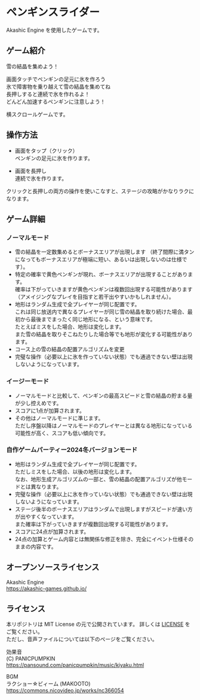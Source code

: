 # ペンギンスライダー
Akashic Engine を使用したゲームです。

## ゲーム紹介
雪の結晶を集めよう！  

画面タッチでペンギンの足元に氷を作ろう  
氷で障害物を乗り越えて雪の結晶を集めてね  
長押しすると連続で氷を作れるよ！  
どんどん加速するペンギンに注意しよう！  

横スクロールゲームです。

## 操作方法
- 画面をタップ（クリック）  
ペンギンの足元に氷を作ります。

- 画面を長押し  
連続で氷を作ります。 

クリックと長押しの両方の操作を使いこなすと、ステージの攻略がかなりラクになります。  

## ゲーム詳細
### ノーマルモード
- 雪の結晶を一定数集めるとボーナスエリアが出現します （終了間際に満タンになってもボーナスエリアが極端に短い、あるいは出現しないのは仕様です）。  
- 特定の確率で黄色ペンギンが現れ、ボーナスエリアが出現することがあります。   
  確率は下がっていきますが黄色ペンギンは複数回出現する可能性があります（アメイジングなプレイを目指すと若干出やすいかもしれません）。  
- 地形はランダム生成で全プレイヤーが同じ配置です。  
  これは同じ放送内で異なるプレイヤーが同じ雪の結晶を取り続けた場合、最初から最後までまったく同じ地形になる、という意味です。  
  たとえばミスをした場合、地形は変化します。  
  また雪の結晶を取りそこねたりした場合等でも地形が変化する可能性があります。 
- コース上の雪の結晶の配置アルゴリズムを変更
- 完璧な操作（必要以上に氷を作っていない状態）でも通過できない壁は出現しないようになっています。

### イージーモード  
- ノーマルモードと比較して、ペンギンの最高スピードと雪の結晶の貯まる量が少し控えめです。  
- スコアに1点が加算されます。  
- その他はノーマルモードに準じます。  
  ただし序盤以降はノーマルモードのプレイヤーとは異なる地形になっている可能性が高く、スコアも低い傾向です。

### 自作ゲームパーティー2024冬バージョンモード  
- 地形はランダム生成で全プレイヤーが同じ配置です。  
  ただしミスをした場合、以後の地形は変化します。  
  なお、地形生成アルゴリズムの一部と、雪の結晶の配置アルゴリズが他モードとは異なります。 
- 完璧な操作（必要以上に氷を作っていない状態）でも通過できない壁は出現しないようになっています。  
- ステージ後半のボーナスエリアはランダムで出現しますがスピードが速い方が出やすくなっています。  
  また確率は下がっていきますが複数回出現する可能性があります。
- スコアに24点が加算されます。
- 24点の加算とゲーム内容とは無関係な修正を除き、完全にイベント仕様そのままの内容です。

## オープンソースライセンス
Akashic Engine  
https://akashic-games.github.io/  

## ライセンス
本リポジトリは MIT License の元で公開されています。 詳しくは [LICENSE](/LICENSE) をご覧ください。  
ただし、音声ファイルについては以下のページをご覧ください。

効果音  
(C) PANICPUMPKIN  
https://pansound.com/panicpumpkin/music/kiyaku.html  

BGM  
ラクショー☆ビィーム (MAKOOTO)  
https://commons.nicovideo.jp/works/nc366054



